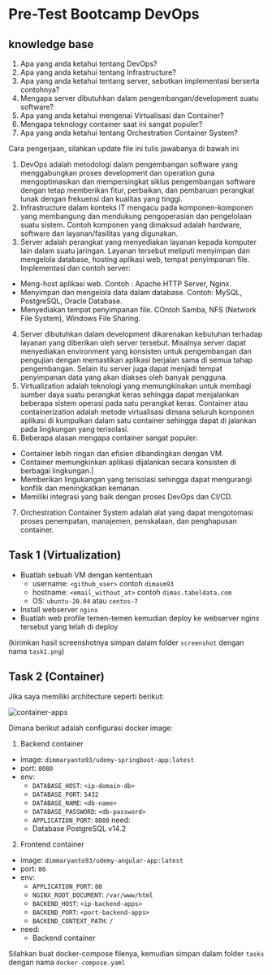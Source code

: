 # Pre-Test Bootcamp DevOps

## knowledge base

1. Apa yang anda ketahui tentang DevOps?
2. Apa yang anda ketahui tentang Infrastructure?
3. Apa yang anda ketahui tentang server, sebutkan implementasi berserta contohnya?
4. Mengapa server dibutuhkan dalam pengembangan/development suatu software?
5. Apa yang anda ketahui mengenai Virtualisasi dan Container?
6. Mengapa teknology container saat ini sangat populer?
7. Apa yang anda ketahui tentang Orchestration Container System?

Cara pengerjaan, silahkan update file ini tulis jawabanya di bawah ini

1. DevOps adalah metodologi dalam pengembangan software yang menggabungkan proses development dan operation guna mengoptimasikan dan mempersingkat siklus pengembangan software dengan tetap memberikan fitur, perbaikan, dan pembaruan perangkat lunak dengan frekuensi dan kualitas yang tinggi.
2. Infrastructure dalam konteks IT mengacu pada komponen-komponen yang membangung dan mendukung pengoperasian dan pengelolaan suatu sistem. Contoh komponen yang dimaksud adalah hardware, software dan layanan/fasilitas yang digunakan.
3. Server adalah perangkat yang menyediakan layanan kepada komputer lain dalam suatu jaringan. Layanan tersebut meliputi menyimpan dan mengelola database, hosting aplikasi web, tempat penyimpanan file.
Implementasi dan contoh server:
- Meng-host aplikasi web. Contoh : Apache HTTP Server, Nginx.
- Menyimpan dan mengelola data dalam database. Contoh: MySQL, PostgreSQL, Oracle Database.
- Menyediakan tempat penyimpanan file. COntoh Samba, NFS (Network File System), Windows File Sharing.
4. Server dibutuhkan dalam development dikarenakan kebutuhan terhadap layanan yang diberikan oleh server tersebut. Misalnya server dapat menyediakan environment yang konsisten untuk pengembangan dan pengujian dengan memastikan aplikasi berjalan sama di semua tahap pengembangan. Selain itu server juga dapat menjadi tempat penyimpanan data yang akan diakses oleh banyak pengguna.
5. Virtualization adalah teknologi yang memungkinakan untuk membagi sumber daya suatu perangkat keras sehingga dapat menjalankan beberapa sistem operasi pada satu perangkat keras.
Container atau containerization adalah metode virtualisasi dimana seluruh komponen aplikasi di kumpulkan dalam satu container sehingga dapat di jalankan pada lingkungan yang terisolasi.
6. Beberapa alasan mengapa container sangat populer:
- Container lebih ringan dan efisien dibandingkan dengan VM.
- Container memungkinkan aplikasi dijalankan secara konsisten di berbagai lingkungan.|
- Memberikan lingukangan yang terisolasi sehingga dapat mengurangi konflik dan meningkatkan kemanan.
- Memiliki integrasi yang baik dengan proses DevOps dan CI/CD.
7. Orchestration Container System adalah alat yang dapat mengotomasi proses penempatan, manajemen, penskalaan, dan penghapusan container. 
## Task 1 (Virtualization)

- Buatlah sebuah VM dengan kententuan
  - username: `<github_user>` contoh `dimasm93`
  - hostname: `<email_without_at>` contoh `dimas.tabeldata.com`
  - OS: `ubuntu-20.04` atau `centos-7`
- Install webserver `nginx`
- Buatlah web profile temen-temen kemudian deploy ke webserver nginx tersebut yang telah di deploy
  
(kirimkan hasil screenshotnya simpan dalam folder `screenshot` dengan nama `task1.png`)

## Task 2 (Container)

Jika saya memiliki architecture seperti berikut:

![container-apps](docs/images/01-container.png)

Dimana berikut adalah configurasi docker image:

1. Backend container
  - image: `dimmaryanto93/udemy-springboot-app:latest`
  - port: `8080`
  - env: 
    - `DATABASE_HOST`: `<ip-domain-db>`
    - `DATABASE_PORT`: `5432` 
    - `DATABASE_NAME`: `<db-name>`
    - `DATABASE_PASSWORD`: `<db-password>`
    - `APPLICATION_PORT`: `8080`
  need:
    - Database PostgreSQL v14.2
2. Frontend container
  - image: `dimmaryanto93/udemy-angular-app:latest`
  - port: `80`
  - env:
    - `APPLICATION_PORT`: `80`
    - `NGINX_ROOT_DOCUMENT`: `/var/www/html`
    - `BACKEND_HOST`: `<ip-backend-apps>`
    - `BACKEND_PORT`: `<port-backend-apps>`
    - `BACKEND_CONTEXT_PATH`: `/`
  - need:
    - Backend container

Silahkan buat docker-compose filenya, kemudian simpan dalam folder `tasks` dengan nama `docker-compose.yaml`

